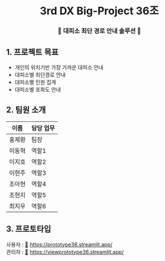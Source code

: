 <div align="center">
  
# 3rd DX Big-Project 36조
### 🚨 대피소 최단 경로 안내 솔루션 🚨 

</div>


## 1. 프로젝트 목표
- 개인의 위치기반 가장 가까운 대피소 안내
- 대피소별 최단경로 안내
- 대피소별 인원 집계
- 대피소별 포화도 안내

## 2. 팀원 소개

| 이름   | 담당 업무             |
| ------ | -------------------- |
| 홍제환 | 팀장                  |
| 이동혁 | 역할1                 |
| 이지호 | 역할2                 |
| 이현주 | 역할3                 |
| 조아현 | 역할4                 |
| 조현지 | 역할5                 |
| 최지우 | 역할6                 |


## 3. 프로토타입
사용자 : [🔗](https://prototype36.streamlit.app/) https://prototype36.streamlit.app/
<br/>
관리자 : [🔗](https://viewprototype36.streamlit.app/) https://viewprototype36.streamlit.app/ 
